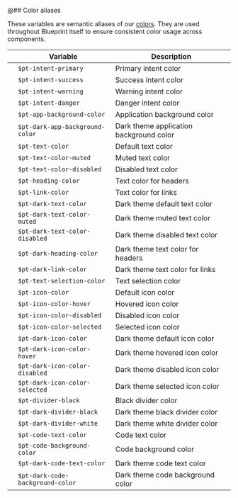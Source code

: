 @## Color aliases

These variables are semantic aliases of our [colors](#colors). They are used throughout Blueprint
itself to ensure consistent color usage across components.

<table class=pt-table>
<thead>
<tr>
<th></th>
<th>Variable</th>
<th>Description</th>
</tr>
</thead>
<tbody>
<tr>
<td><div class="docs-color-bubble alias-intent-primary"></div></td>
<td><code>$pt-intent-primary</code></td>
<td>Primary intent color</td>
</tr>
<tr>
<td><div class="docs-color-bubble alias-intent-success"></div></td>
<td><code>$pt-intent-success</code></td>
<td>Success intent color</td>
</tr>
<tr>
<td><div class="docs-color-bubble alias-intent-warning"></div></td>
<td><code>$pt-intent-warning</code></td>
<td>Warning intent color</td>
</tr>
<tr>
<td><div class="docs-color-bubble alias-intent-danger"></div></td>
<td><code>$pt-intent-danger</code></td>
<td>Danger intent color</td>
</tr>

<tr>
<td><div class="docs-color-bubble alias-app-background-color"></div></td>
<td><code>$pt-app-background-color</code></td>
<td>Application background color</td>
</tr>
<tr>
<td><div class="docs-color-bubble alias-dark-app-background-color"></div></td>
<td><code>$pt-dark-app-background-color</code></td>
<td>Dark theme application background color</td>
</tr>

<tr>
<td><div class="docs-color-bubble alias-text-color"></div></td>
<td><code>$pt-text-color</code></td>
<td>Default text color</td>
</tr>
<tr>
<td><div class="docs-color-bubble alias-text-color-muted"></div></td>
<td><code>$pt-text-color-muted</code></td>
<td>Muted text color</td>
</tr>
<tr>
<td><div class="docs-color-bubble alias-text-color-disabled"></div></td>
<td><code>$pt-text-color-disabled</code></td>
<td>Disabled text color</td>
</tr>
<tr>
<td><div class="docs-color-bubble alias-heading-color"></div></td>
<td><code>$pt-heading-color</code></td>
<td>Text color for headers</td>
</tr>
<tr>
<td><div class="docs-color-bubble alias-link-color"></div></td>
<td><code>$pt-link-color</code></td>
<td>Text color for links</td>
</tr>
<tr>
<td><div class="docs-color-bubble alias-dark-text-color"></div></td>
<td><code>$pt-dark-text-color</code></td>
<td>Dark theme default text color</td>
</tr>
<tr>
<td><div class="docs-color-bubble alias-dark-text-color-muted"></div></td>
<td><code>$pt-dark-text-color-muted</code></td>
<td>Dark theme muted text color</td>
</tr>
<tr>
<td><div class="docs-color-bubble alias-dark-text-color-disabled"></div></td>
<td><code>$pt-dark-text-color-disabled</code></td>
<td>Dark theme disabled text color</td>
</tr>
<tr>
<td><div class="docs-color-bubble alias-dark-heading-color"></div></td>
<td><code>$pt-dark-heading-color</code></td>
<td>Dark theme text color for headers</td>
</tr>
<tr>
<td><div class="docs-color-bubble alias-dark-link-color"></div></td>
<td><code>$pt-dark-link-color</code></td>
<td>Dark theme text color for links</td>
</tr>
<tr>
<td><div class="docs-color-bubble alias-text-selection-color"></div></td>
<td><code>$pt-text-selection-color</code></td>
<td>Text selection color</td>
</tr>

<tr>
<td><div class="docs-color-bubble alias-icon-color"></div></td>
<td><code>$pt-icon-color</code></td>
<td>Default icon color</td>
</tr>
<tr>
<td><div class="docs-color-bubble alias-icon-color-hover"></div></td>
<td><code>$pt-icon-color-hover</code></td>
<td>Hovered icon color</td>
</tr>
<tr>
<td><div class="docs-color-bubble alias-icon-color-disabled"></div></td>
<td><code>$pt-icon-color-disabled</code></td>
<td>Disabled icon color</td>
</tr>
<tr>
<td><div class="docs-color-bubble alias-icon-color-selected"></div></td>
<td><code>$pt-icon-color-selected</code></td>
<td>Selected icon color</td>
</tr>
<tr>
<td><div class="docs-color-bubble alias-dark-icon-color"></div></td>
<td><code>$pt-dark-icon-color</code></td>
<td>Dark theme default icon color</td>
</tr>
<tr>
<td><div class="docs-color-bubble alias-dark-icon-color-hover"></div></td>
<td><code>$pt-dark-icon-color-hover</code></td>
<td>Dark theme hovered icon color</td>
</tr>
<tr>
<td><div class="docs-color-bubble alias-dark-icon-color-disabled"></div></td>
<td><code>$pt-dark-icon-color-disabled</code></td>
<td>Dark theme disabled icon color</td>
</tr>
<tr>
<td><div class="docs-color-bubble alias-dark-icon-color-selected"></div></td>
<td><code>$pt-dark-icon-color-selected</code></td>
<td>Dark theme selected icon color</td>
</tr>

<tr>
<td><div class="docs-color-bubble alias-divider-black"></div></td>
<td><code>$pt-divider-black</code></td>
<td>Black divider color</td>
</tr>
<tr>
<td><div class="docs-color-bubble alias-dark-divider-black"></div></td>
<td><code>$pt-dark-divider-black</code></td>
<td>Dark theme black divider color</td>
</tr>
<tr>
<td><div class="docs-color-bubble alias-dark-divider-white"></div></td>
<td><code>$pt-dark-divider-white</code></td>
<td>Dark theme white divider color</td>
</tr>

<tr>
<td><div class="docs-color-bubble alias-code-text-color"></div></td>
<td><code>$pt-code-text-color</code></td>
<td>Code text color</td>
</tr>
<tr>
<td><div class="docs-color-bubble alias-code-background-color"></div></td>
<td><code>$pt-code-background-color</code></td>
<td>Code background color</td>
</tr>
<tr>
<td><div class="docs-color-bubble alias-dark-code-text-color"></div></td>
<td><code>$pt-dark-code-text-color</code></td>
<td>Dark theme code text color</td>
</tr>
<tr>
<td><div class="docs-color-bubble alias-dark-code-background-color"></div></td>
<td><code>$pt-dark-code-background-color</code></td>
<td>Dark theme code background color</td>
</tr>
</tbody>
</table>
